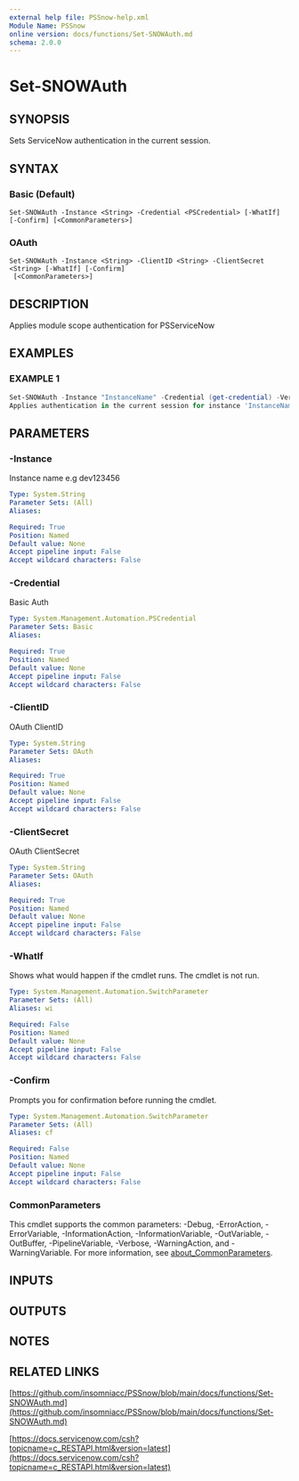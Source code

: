 ```yaml
---
external help file: PSSnow-help.xml
Module Name: PSSnow
online version: docs/functions/Set-SNOWAuth.md
schema: 2.0.0
---
```


# Set-SNOWAuth

## SYNOPSIS
Sets ServiceNow authentication in the current session.

## SYNTAX

### Basic (Default)
```
Set-SNOWAuth -Instance <String> -Credential <PSCredential> [-WhatIf] [-Confirm] [<CommonParameters>]
```

### OAuth
```
Set-SNOWAuth -Instance <String> -ClientID <String> -ClientSecret <String> [-WhatIf] [-Confirm]
 [<CommonParameters>]
```

## DESCRIPTION
Applies module scope authentication for PSServiceNow

## EXAMPLES

### EXAMPLE 1
```powershell
Set-SNOWAuth -Instance "InstanceName" -Credential (get-credential) -Verbose
Applies authentication in the current session for instance 'InstanceName.service-now.com'
```

## PARAMETERS

### -Instance
Instance name e.g dev123456

```yaml
Type: System.String
Parameter Sets: (All)
Aliases:

Required: True
Position: Named
Default value: None
Accept pipeline input: False
Accept wildcard characters: False
```

### -Credential
Basic Auth

```yaml
Type: System.Management.Automation.PSCredential
Parameter Sets: Basic
Aliases:

Required: True
Position: Named
Default value: None
Accept pipeline input: False
Accept wildcard characters: False
```

### -ClientID
OAuth ClientID

```yaml
Type: System.String
Parameter Sets: OAuth
Aliases:

Required: True
Position: Named
Default value: None
Accept pipeline input: False
Accept wildcard characters: False
```

### -ClientSecret
OAuth ClientSecret

```yaml
Type: System.String
Parameter Sets: OAuth
Aliases:

Required: True
Position: Named
Default value: None
Accept pipeline input: False
Accept wildcard characters: False
```

### -WhatIf
Shows what would happen if the cmdlet runs.
The cmdlet is not run.

```yaml
Type: System.Management.Automation.SwitchParameter
Parameter Sets: (All)
Aliases: wi

Required: False
Position: Named
Default value: None
Accept pipeline input: False
Accept wildcard characters: False
```

### -Confirm
Prompts you for confirmation before running the cmdlet.

```yaml
Type: System.Management.Automation.SwitchParameter
Parameter Sets: (All)
Aliases: cf

Required: False
Position: Named
Default value: None
Accept pipeline input: False
Accept wildcard characters: False
```

### CommonParameters
This cmdlet supports the common parameters: -Debug, -ErrorAction, -ErrorVariable, -InformationAction, -InformationVariable, -OutVariable, -OutBuffer, -PipelineVariable, -Verbose, -WarningAction, and -WarningVariable. For more information, see [about_CommonParameters](http://go.microsoft.com/fwlink/?LinkID=113216).

## INPUTS

## OUTPUTS

## NOTES

## RELATED LINKS

[https://github.com/insomniacc/PSSnow/blob/main/docs/functions/Set-SNOWAuth.md](https://github.com/insomniacc/PSSnow/blob/main/docs/functions/Set-SNOWAuth.md)

[https://docs.servicenow.com/csh?topicname=c_RESTAPI.html&version=latest](https://docs.servicenow.com/csh?topicname=c_RESTAPI.html&version=latest)


